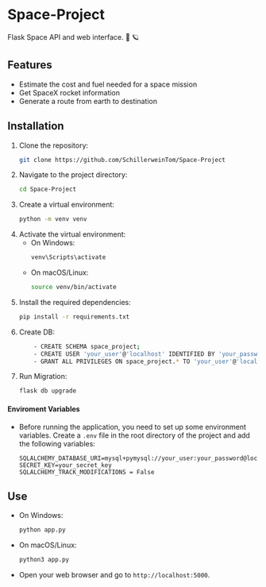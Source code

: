 # Space-Project
Flask Space API and web interface. 🚀 🪐

## Features
- Estimate the cost and fuel needed for a space mission
- Get SpaceX rocket information
- Generate a route from earth to destination

## Installation
1. Clone the repository:
    ```bash
    git clone https://github.com/SchillerweinTom/Space-Project
    ```
2. Navigate to the project directory:
    ```bash
    cd Space-Project
    ```
3. Create a virtual environment:
    ```bash
    python -m venv venv
    ```
4. Activate the virtual environment:
    - On Windows:
        ```bash
        venv\Scripts\activate
        ```
    - On macOS/Linux:
        ```bash
        source venv/bin/activate
        ```
5. Install the required dependencies:
    ```bash
    pip install -r requirements.txt
    ```
6. Create DB:
    ```bash
        - CREATE SCHEMA space_project;
        - CREATE USER 'your_user'@'localhost' IDENTIFIED BY 'your_password';
        - GRANT ALL PRIVILEGES ON space_project.* TO 'your_user'@'localhost';
    ```
7. Run Migration:
    ```bash
    flask db upgrade
    ```

#### Enviroment Variables
- Before running the application, you need to set up some environment variables. Create a `.env` file in the root directory of the project and add the following variables:
    ```
    SQLALCHEMY_DATABASE_URI=mysql+pymysql://your_user:your_password@localhost/space_project
    SECRET_KEY=your_secret_key
    SQLALCHEMY_TRACK_MODIFICATIONS = False
    ```

## Use
- On Windows:
    ```bash
    python app.py
    ```
- On macOS/Linux:
    ```bash
    python3 app.py
    ```
- Open your web browser and go to `http://localhost:5000`.